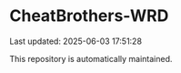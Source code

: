 # CheatBrothers-WRD

Last updated: 2025-06-03 17:51:28

This repository is automatically maintained.
